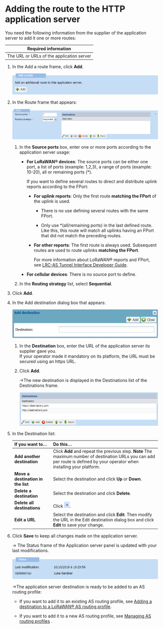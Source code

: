 

# Adding the route to the HTTP application server

You need the following information from the supplier of the application
server to add it one or more routes:

| Required information                      |
|-------------------------------------------|
| The URL or URLs of the application server |


1.  In the Add a route frame, click **Add**.

    ![](../../../_images/adding-a-route-to-an-http.png)

2.  In the Route frame that appears:

    ![](./_images/adding-a-route-to-an-http-1.png)

    1.  In the **Source ports** box, enter one or more ports according
        to the application server usage:

        - **For LoRaWAN® devices**: The source ports can be either one
          port, a list of ports (example: 1,2,3), a range of ports
          (example: 10-20), all or remaining ports (\*).

          If you want to define several routes to direct and distribute
          uplink reports according to the FPort:

          - **For uplink reports**: Only the first route **matching the
            FPort** of the uplink is used.

            - There is no use defining several routes with the same
              FPort.

            - Only use \*(all/remaining ports) in the last defined
              route. Like this, this route will match all uplinks having
              an FPort that did not match the preceding routes.

          - **For other reports**: The first route is always used.
            Subsequent routes are used to route uplinks **matching the
            FPort**.

            For more information about LoRaWAN® reports and FPort, see
            [LRC-AS Tunnel Interface Developer Guide](../../integrating-applications-with-tpw.md#lrc-as-tunnel-interface-developer-guide).

        - **For cellular devices**: There is no source port to define.

    2.  In the **Routing strategy** list, select **Sequential**.

3.  Click **Add**.

4.  In the Add destination dialog box that appears:

    ![](./_images/adding-a-route-to-an-http-2.png)

    1.  In the **Destination** box, enter the URL of the application
        server its supplier gave you.  
        If your operator made it mandatory on its platform, the URL must
        be secured using an https URL.

    2.  Click **Add**.

        -\>The new destination is displayed in the Destinations list of
        the Destinations frame.

        ![](./_images/adding-a-route-to-an-http-3.png)

5.  In the Destination list:

    | If you want to…                    | Do this…                                                                                                                                                                     |
    |------------------------------------|------------------------------------------------------------------------------------------------------------------------------------------------------------------------------|
    | **Add another destination**        | Click **Add** and repeat the previous step. **Note** The maximum number of destination URLs you can add per route is defined by your operator when installing your platform. |
    | **Move a destination in the list** | Select the destination and click **Up** or **Down**.                                                                                                                         |
    | **Delete a destination**           | Select the destination and click **Delete**.                                                                                                                                 |
    | **Delete all destinations**        | Click ![](./_images/adding-a-route-to-an-http-4.png).                                                                                                                        |
    | **Edit a URL**                     | Select the destination and click **Edit**. Then modify the URL in the Edit destination dialog box and click **Edit** to save your change.                                    |

6.  Click **Save** to keep all changes made on the application server.  

    -\> The Status frame of the Application server panel is updated with
    your last modifications.

    ![](./_images/adding-a-route-to-an-http-5.png)

    -\>The application server destination is ready to be added to an AS
    routing profile:

    - If you want to add it to an existing AS routing profile, see
      [Adding a destination to a LoRaWAN® AS routing profile](../manage-as-routing-profiles/add-destination-to-lorawan-as-routing-profile).

    - If you want to add it to a new AS routing profile, see [Managing AS routing profiles](../manage-as-routing-profiles/index)
      .
